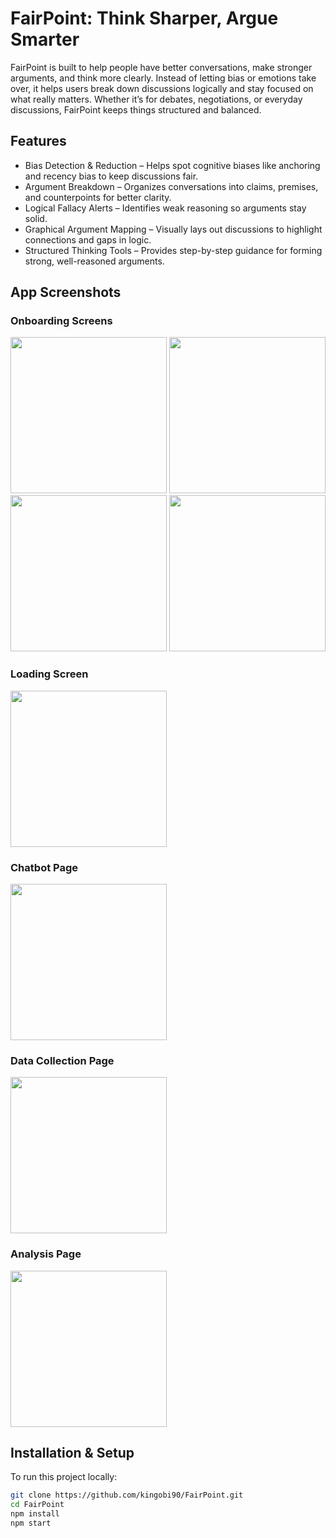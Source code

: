 # FairPoint: Think Sharper, Argue Smarter

FairPoint is built to help people have better conversations, make stronger arguments, and think more clearly. Instead of letting bias or emotions take over, it helps users break down discussions logically and stay focused on what really matters. Whether it’s for debates, negotiations, or everyday discussions, FairPoint keeps things structured and balanced.

## Features
- Bias Detection & Reduction – Helps spot cognitive biases like anchoring and recency bias to keep discussions fair.
- Argument Breakdown – Organizes conversations into claims, premises, and counterpoints for better clarity.
- Logical Fallacy Alerts – Identifies weak reasoning so arguments stay solid.
- Graphical Argument Mapping – Visually lays out discussions to highlight connections and gaps in logic.
- Structured Thinking Tools – Provides step-by-step guidance for forming strong, well-reasoned arguments.
## App Screenshots

### Onboarding Screens
<img src="https://raw.githubusercontent.com/kingobi90/FairPoint/main/Onboarding%201.png" width="250">
<img src="https://raw.githubusercontent.com/kingobi90/FairPoint/main/Onboarding%202.png" width="250">
<img src="https://raw.githubusercontent.com/kingobi90/FairPoint/main/Onboarding%203.png" width="250">
<img src="https://raw.githubusercontent.com/kingobi90/FairPoint/main/Onboarding%204.png" width="250">

### Loading Screen
<img src="https://raw.githubusercontent.com/kingobi90/FairPoint/main/Load@2x.png" width="250">

### Chatbot Page
<img src="https://raw.githubusercontent.com/kingobi90/FairPoint/main/chatting%20bot%20page.png" width="250">

### Data Collection Page
<img src="https://raw.githubusercontent.com/kingobi90/FairPoint/main/data%20collection.png" width="250">

### Analysis Page
<img src="https://raw.githubusercontent.com/kingobi90/FairPoint/main/analysis%20page.png" width="250">

## Installation & Setup
To run this project locally:
```bash
git clone https://github.com/kingobi90/FairPoint.git
cd FairPoint
npm install
npm start
